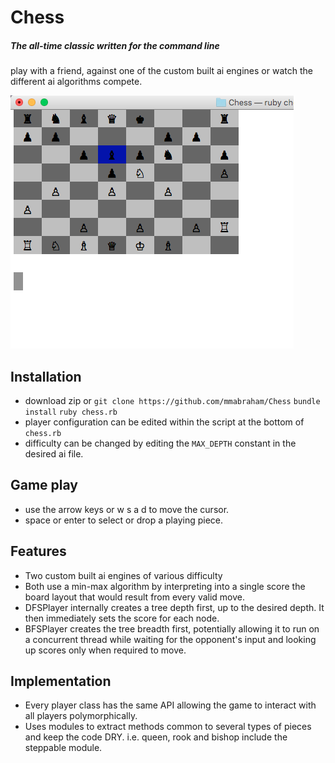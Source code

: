# Chess
##### The all-time classic written for the command line
play with a friend, against one of the custom built ai engines or watch the different ai algorithms compete.

![screen shot](screen_shot_small.png)

## Installation
- download zip or
`git clone https://github.com/mmabraham/Chess`
`bundle install`
`ruby chess.rb`
- player configuration can be edited within the script at the bottom of `chess.rb`
- difficulty can be changed by editing the `MAX_DEPTH` constant in the desired ai file.

## Game play
- use the arrow keys or w s a d to move the cursor.
- space or enter to select or drop a playing piece.

## Features
- Two custom built ai engines of various difficulty
- Both use a min-max algorithm by interpreting into a single score the board layout that would result from every valid move.
- DFSPlayer internally creates a tree depth first, up to the desired depth. It then immediately sets the score for each node.
- BFSPlayer creates the tree breadth first, potentially allowing it to run on a concurrent thread while waiting for the opponent's input and looking up scores only when required to move.

## Implementation
- Every player class has the same API allowing the game to interact with all players polymorphically.
- Uses modules to extract methods common to several types of pieces and keep the code DRY. i.e. queen, rook and bishop include the steppable module.

